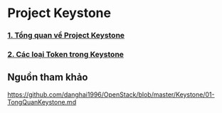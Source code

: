 # Project Keystone

### [1. Tổng quan về Project Keystone](https://github.com/quanganh1996111/openstack/blob/main/keystone/docs/1-overview-keystone.md)

### [2. Các loại Token trong Keystone](https://github.com/quanganh1996111/openstack/blob/main/keystone/docs/2-token.md)

## Nguồn tham khảo

https://github.com/danghai1996/OpenStack/blob/master/Keystone/01-TongQuanKeystone.md